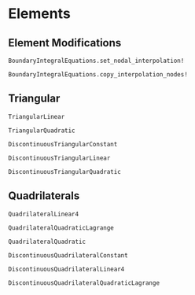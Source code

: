 # Elements

## Element Modifications
```@docs
BoundaryIntegralEquations.set_nodal_interpolation!
```

```@docs
BoundaryIntegralEquations.copy_interpolation_nodes!
```

## Triangular
```@docs
TriangularLinear
```

```@docs
TriangularQuadratic
```

```@docs
DiscontinuousTriangularConstant
```

```@docs
DiscontinuousTriangularLinear
```

```@docs
DiscontinuousTriangularQuadratic
```

## Quadrilaterals
```@docs
QuadrilateralLinear4
```

```@docs
QuadrilateralQuadraticLagrange
```

```@docs
QuadrilateralQuadratic
```

```@docs
DiscontinuousQuadrilateralConstant
```

```@docs
DiscontinuousQuadrilateralLinear4
```

```@docs
DiscontinuousQuadrilateralQuadraticLagrange
```


